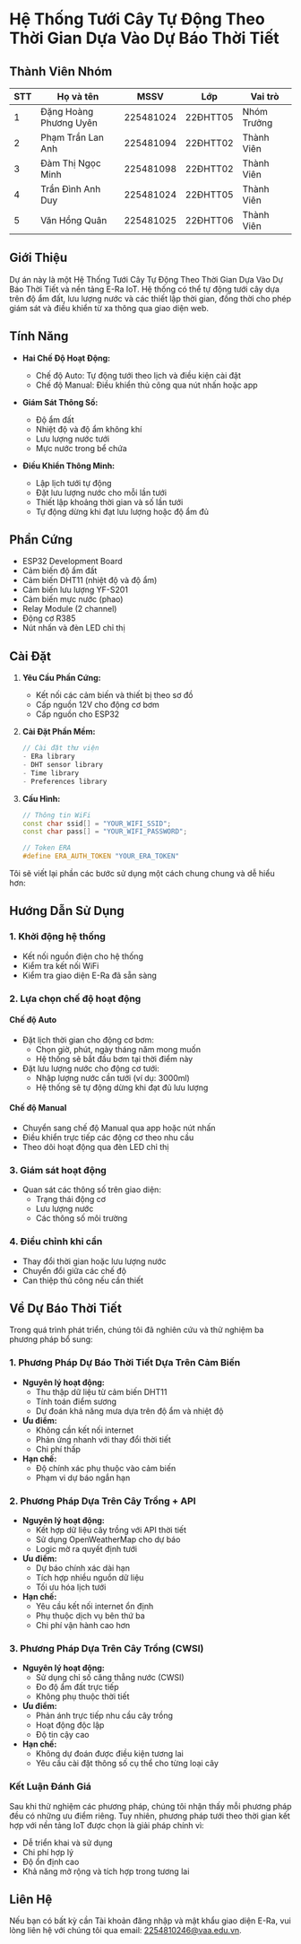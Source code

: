 # Hệ Thống Tưới Cây Tự Động Theo Thời Gian Dựa Vào Dự Báo Thời Tiết

## Thành Viên Nhóm

| STT | Họ và tên | MSSV | Lớp | Vai trò |
|-----|-----------|------|------|----------|
| 1 | Đặng Hoàng Phương Uyên | 225481024 | 22ĐHTT05 | Nhóm Trưởng |
| 2 | Phạm Trần Lan Anh | 225481094 | 22ĐHTT02 | Thành Viên |
| 3 | Đàm Thị Ngọc Minh | 225481098 | 22ĐHTT02 | Thành Viên |
| 4 | Trần Đình Anh Duy | 225481024 | 22ĐHTT05 | Thành Viên |
| 5 | Văn Hồng Quân | 225481025 | 22ĐHTT06 | Thành Viên |

## Giới Thiệu
Dự án này là một Hệ Thống Tưới Cây Tự Động Theo Thời Gian Dựa Vào Dự Báo Thời Tiết và nền tảng E-Ra IoT. Hệ thống có thể tự động tưới cây dựa trên độ ẩm đất, lưu lượng nước và các thiết lập thời gian, đồng thời cho phép giám sát và điều khiển từ xa thông qua giao diện web.

## Tính Năng
- **Hai Chế Độ Hoạt Động:**
  - Chế độ Auto: Tự động tưới theo lịch và điều kiện cài đặt
  - Chế độ Manual: Điều khiển thủ công qua nút nhấn hoặc app

- **Giám Sát Thông Số:**
  - Độ ẩm đất
  - Nhiệt độ và độ ẩm không khí
  - Lưu lượng nước tưới
  - Mực nước trong bể chứa

- **Điều Khiển Thông Minh:**
  - Lập lịch tưới tự động
  - Đặt lưu lượng nước cho mỗi lần tưới
  - Thiết lập khoảng thời gian và số lần tưới
  - Tự động dừng khi đạt lưu lượng hoặc độ ẩm đủ

## Phần Cứng
- ESP32 Development Board
- Cảm biến độ ẩm đất
- Cảm biến DHT11 (nhiệt độ và độ ẩm)
- Cảm biến lưu lượng YF-S201
- Cảm biến mực nước (phao)
- Relay Module (2 channel)
- Động cơ R385
- Nút nhấn và đèn LED chỉ thị

## Cài Đặt
1. **Yêu Cầu Phần Cứng:**
   - Kết nối các cảm biến và thiết bị theo sơ đồ
   - Cấp nguồn 12V cho động cơ bơm
   - Cấp nguồn cho ESP32

2. **Cài Đặt Phần Mềm:**
   ```cpp
   // Cài đặt thư viện
   - ERa library
   - DHT sensor library
   - Time library
   - Preferences library
   ```

3. **Cấu Hình:**
   ```cpp
   // Thông tin WiFi
   const char ssid[] = "YOUR_WIFI_SSID";
   const char pass[] = "YOUR_WIFI_PASSWORD";

   // Token ERA
   #define ERA_AUTH_TOKEN "YOUR_ERA_TOKEN"
   ```


Tôi sẽ viết lại phần các bước sử dụng một cách chung chung và dễ hiểu hơn:

## Hướng Dẫn Sử Dụng

### 1. Khởi động hệ thống
- Kết nối nguồn điện cho hệ thống
- Kiểm tra kết nối WiFi
- Kiểm tra giao diện E-Ra đã sẵn sàng

### 2. Lựa chọn chế độ hoạt động
#### Chế độ Auto
- Đặt lịch thời gian cho động cơ bơm:
  + Chọn giờ, phút, ngày tháng năm mong muốn
  + Hệ thống sẽ bắt đầu bơm tại thời điểm này
- Đặt lưu lượng nước cho động cơ tưới:
  + Nhập lượng nước cần tưới (ví dụ: 3000ml)
  + Hệ thống sẽ tự động dừng khi đạt đủ lưu lượng

#### Chế độ Manual
- Chuyển sang chế độ Manual qua app hoặc nút nhấn
- Điều khiển trực tiếp các động cơ theo nhu cầu
- Theo dõi hoạt động qua đèn LED chỉ thị

### 3. Giám sát hoạt động
- Quan sát các thông số trên giao diện:
  + Trạng thái động cơ
  + Lưu lượng nước
  + Các thông số môi trường

### 4. Điều chỉnh khi cần
- Thay đổi thời gian hoặc lưu lượng nước
- Chuyển đổi giữa các chế độ
- Can thiệp thủ công nếu cần thiết

## Về Dự Báo Thời Tiết
Trong quá trình phát triển, chúng tôi đã nghiên cứu và thử nghiệm ba phương pháp bổ sung:

### 1. Phương Pháp Dự Báo Thời Tiết Dựa Trên Cảm Biến
* **Nguyên lý hoạt động:**
  - Thu thập dữ liệu từ cảm biến DHT11
  - Tính toán điểm sương
  - Dự đoán khả năng mưa dựa trên độ ẩm và nhiệt độ
* **Ưu điểm:**
  - Không cần kết nối internet
  - Phản ứng nhanh với thay đổi thời tiết
  - Chi phí thấp
* **Hạn chế:**
  - Độ chính xác phụ thuộc vào cảm biến
  - Phạm vi dự báo ngắn hạn

### 2. Phương Pháp Dựa Trên Cây Trồng + API
* **Nguyên lý hoạt động:**
  - Kết hợp dữ liệu cây trồng với API thời tiết
  - Sử dụng OpenWeatherMap cho dự báo
  - Logic mờ ra quyết định tưới
* **Ưu điểm:**
  - Dự báo chính xác dài hạn
  - Tích hợp nhiều nguồn dữ liệu
  - Tối ưu hóa lịch tưới
* **Hạn chế:**
  - Yêu cầu kết nối internet ổn định
  - Phụ thuộc dịch vụ bên thứ ba
  - Chi phí vận hành cao hơn

### 3. Phương Pháp Dựa Trên Cây Trồng (CWSI)
* **Nguyên lý hoạt động:**
  - Sử dụng chỉ số căng thẳng nước (CWSI)
  - Đo độ ẩm đất trực tiếp
  - Không phụ thuộc thời tiết
* **Ưu điểm:**
  - Phản ánh trực tiếp nhu cầu cây trồng
  - Hoạt động độc lập
  - Độ tin cậy cao
* **Hạn chế:**
  - Không dự đoán được điều kiện tương lai
  - Yêu cầu cài đặt thông số cụ thể cho từng loại cây

### Kết Luận Đánh Giá
Sau khi thử nghiệm các phương pháp, chúng tôi nhận thấy mỗi phương pháp đều có những ưu điểm riêng. Tuy nhiên, phương pháp tưới theo thời gian kết hợp với nền tảng IoT được chọn là giải pháp chính vì:
- Dễ triển khai và sử dụng
- Chi phí hợp lý
- Độ ổn định cao
- Khả năng mở rộng và tích hợp trong tương lai

## Liên Hệ

Nếu bạn có bất kỳ cần Tài khoản đăng nhập và mật khẩu giao diện E-Ra, vui lòng liên hệ với chúng tôi qua email: [2254810246@vaa.edu.vn](mailto:2254810246@vaa.edu.vn).
